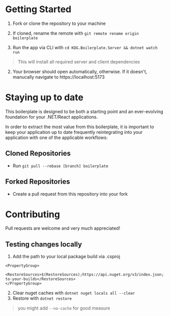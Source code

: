 # Getting Started

1. Fork or clone the repository to your machine
2. If cloned, rename the remote with `git remote rename origin boilerplate`

1. Run the app via CLI with `cd KDG.Boilerplate.Server && dotnet watch run`
> This will install all required server and client dependencies

2. Your browser should open automatically, otherwise. If it doesn't, manucally navigate to https://localhost:5173

# Staying up to date

This boilerplate is designed to be both a starting point and an ever-evolving foundation for your .NET/React applications.

In order to extract the most value from this boilerplate, it is important to keep your application up to date frequently reintegrating into your application with one of the applicable workflows:

## Cloned Repositories
- Run `git pull --rebase [branch] boilerplate`
## Forked Repositories
- Create a pull request from this repository into your fork

# Contributing

Pull requests are welcome and very much appreciated!

## Testing changes locally
1. Add the path to your local package build via .csproj
```
<PropertyGroup>
    <RestoreSources>$(RestoreSources);https://api.nuget.org/v3/index.json;..\..\path-to-your-builds</RestoreSources>
</PropertyGroup>
```
2. Clear nuget caches with `dotnet nuget locals all --clear`
3. Restore with `dotnet restore`
> you might add `--no-cache` for good measure